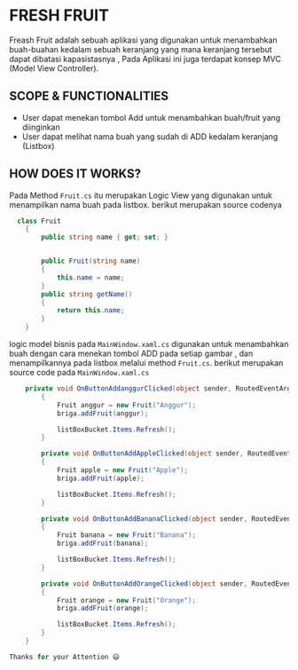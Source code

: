 ﻿# FRESH FRUIT
Freash Fruit adalah sebuah aplikasi yang digunakan untuk menambahkan buah-buahan kedalam sebuah keranjang yang mana keranjang tersebut dapat dibatasi kapasistasnya , 
Pada Aplikasi ini juga terdapat konsep MVC (Model View Controller).

## SCOPE & FUNCTIONALITIES
- User dapat menekan tombol Add untuk menambahkan buah/fruit yang diinginkan
- User dapat melihat  nama buah yang sudah di ADD kedalam keranjang (Listbox)


## HOW DOES IT WORKS?
Pada Method `Fruit.cs` itu merupakan Logic View yang digunakan untuk menampilkan nama buah pada listbox. berikut merupakan source codenya
``` csharp
  class Fruit
    {
        public string name { get; set; }


        public Fruit(string name)
        {
            this.name = name;
        }
        public string getName()
        {
            return this.name;
        }
    }
``` 
logic model bisnis pada `MainWindow.xaml.cs` digunakan untuk menambahkan buah dengan cara menekan tombol ADD pada setiap gambar , dan menampilkannya pada listbox melalui method `Fruit.cs`.
berikut merupakan source code pada `MainWindow.xaml.cs`
``` csharp
    private void OnButtonAddanggurClicked(object sender, RoutedEventArgs e)
        {
            Fruit anggur = new Fruit("Anggur");
            briga.addFruit(anggur);

            listBoxBucket.Items.Refresh();
        }

        private void OnButtonAddAppleClicked(object sender, RoutedEventArgs e)
        {
            Fruit apple = new Fruit("Apple");
            briga.addFruit(apple);

            listBoxBucket.Items.Refresh();
        }

        private void OnButtonAddBananaClicked(object sender, RoutedEventArgs e)
        {
            Fruit banana = new Fruit("Banana");
            briga.addFruit(banana);

            listBoxBucket.Items.Refresh();
        }

        private void OnButtonAddOrangeClicked(object sender, RoutedEventArgs e)
        {
            Fruit orange = new Fruit("Orange");
            briga.addFruit(orange);

            listBoxBucket.Items.Refresh();
        }
    }
```

```csharp
Thanks for your Attention 😃
```

